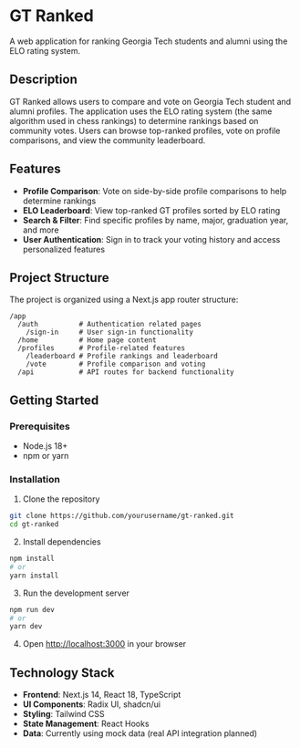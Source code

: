 # GT Ranked

A web application for ranking Georgia Tech students and alumni using the ELO rating system.

## Description

GT Ranked allows users to compare and vote on Georgia Tech student and alumni profiles. The application uses the ELO rating system (the same algorithm used in chess rankings) to determine rankings based on community votes. Users can browse top-ranked profiles, vote on profile comparisons, and view the community leaderboard.

## Features

- **Profile Comparison**: Vote on side-by-side profile comparisons to help determine rankings
- **ELO Leaderboard**: View top-ranked GT profiles sorted by ELO rating
- **Search & Filter**: Find specific profiles by name, major, graduation year, and more
- **User Authentication**: Sign in to track your voting history and access personalized features

## Project Structure

The project is organized using a Next.js app router structure:

```
/app
  /auth          # Authentication related pages
    /sign-in     # User sign-in functionality
  /home          # Home page content
  /profiles      # Profile-related features
    /leaderboard # Profile rankings and leaderboard
    /vote        # Profile comparison and voting
  /api           # API routes for backend functionality
```

## Getting Started

### Prerequisites

- Node.js 18+ 
- npm or yarn

### Installation

1. Clone the repository
```bash
git clone https://github.com/yourusername/gt-ranked.git
cd gt-ranked
```

2. Install dependencies
```bash
npm install
# or
yarn install
```

3. Run the development server
```bash
npm run dev
# or
yarn dev
```

4. Open [http://localhost:3000](http://localhost:3000) in your browser

## Technology Stack

- **Frontend**: Next.js 14, React 18, TypeScript
- **UI Components**: Radix UI, shadcn/ui
- **Styling**: Tailwind CSS
- **State Management**: React Hooks
- **Data**: Currently using mock data (real API integration planned)
